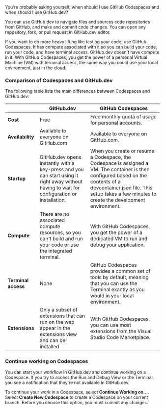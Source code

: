 You're probably asking yourself, when should I use GitHub Codespaces and when should I use GitHub.dev?

You can use GitHub.dev to navigate files and sources code repositories from GitHub, and make and commit code changes. You can open any repository, fork, or pull request in GitHub.dev editor.

If you want to do more heavy lifting like testing your code, use GitHub Codespaces. It has compute associated with it so you can build your code, run your code, and have terminal access. GitHub.dev doesn't have compute in it. With GitHub Codespaces, you get the power of a personal Virtual Machine (VM) with terminal access, the same way you could use your local environment, just in the cloud.

### Comparison of Codespaces and GitHub.dev

The following table lists the main differences between Codespaces and GitHub.dev:

|    | GitHub.dev | GitHub Codespaces |
|--------|--------|--------|
| **Cost** | Free | Free monthly quota of usage for personal accounts. |
| **Availability** |  Available to everyone on GitHub.com | Available to everyone on GitHub.com. |
| **Startup** | GitHub.dev opens instantly with a key-press and you can start using it right away without having to wait for configuration or installation. | When you create or resume a Codespace, the Codespace is assigned a VM. The container is then configured based on the contents of a devcontainer.json file. This setup takes a few minutes to create the development environment. |
| **Compute** | There are no associated compute resources, so you can't build and run your code or use the integrated terminal. | With GitHub Codespaces, you get the power of a dedicated VM to run and debug your application. |
| **Terminal access** | None | GitHub Codespaces provides a common set of tools by default, meaning that you can use the Terminal exactly as you would in your local environment. |
| **Extensions** | Only a subset of extensions that can run on the web appear in the extensions view and can be installed | With GitHub Codespaces, you can use most extensions from the Visual Studio Code Marketplace. |

### Continue working on Codespaces

You can start your workflow in GitHub.dev and continue working on a Codespace. If you try to access the Run and Debug View or the Terminal, you see a notification that they're not available in GitHub.dev.

To continue your work in a Codespace, select **Continue Working on…**. Select **Create New Codespace** to create a Codespace on your current branch. Before you choose this option, you must commit any changes.
